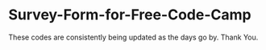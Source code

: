 # Survey-Form-for-Free-Code-Camp
These codes are consistently being updated as the days go by. Thank You.
